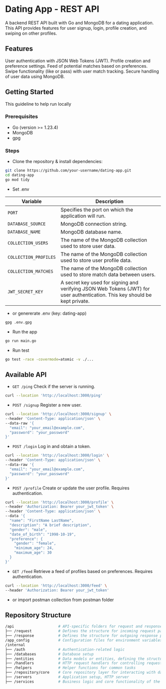 # Dating App - REST API
A backend REST API built with Go and MongoDB for a dating application. This API provides features for user signup, login, profile creation, and swiping on other profiles.

## Features
User authentication with JSON Web Tokens (JWT).
Profile creation and preference settings.
Feed of potential matches based on preferences.
Swipe functionality (like or pass) with user match tracking.
Secure handling of user data using MongoDB.
## Getting Started
This guideline to help run locally

### Prerequisites
- Go (version >= 1.23.4)
- MongoDB
- gpg

### Steps
- Clone the repository & install dependencies:
```bash
git clone https://github.com/your-username/dating-app.git
cd dating-app
go mod tidy
```
- Set .env

| **Variable**           | **Description**                                                                                                         |
|------------------------|-------------------------------------------------------------------------------------------------------------------------|
| `PORT`                 | Specifies the port on which the application will run.                                                                   |
| `DATABASE_SOURCE`      | MongoDB connection string.                                                                                               |
| `DATABASE_NAME`        | MongoDB database name.                                                                                                   |
| `COLLECTION_USERS`     | The name of the MongoDB collection used to store user data.                                                             |
| `COLLECTION_PROFILES`  | The name of the MongoDB collection used to store user profile data.                                                     |
| `COLLECTION_MATCHES`   | The name of the MongoDB collection used to store match data between users.                                               |
| `JWT_SECRET_KEY`       | A secret key used for signing and verifying JSON Web Tokens (JWT) for user authentication. This key should be kept private. |


- or genererate .env (key: dating-app)
```bash
gpg .env.gpg
```
- Run the app
```bash
go run main.go
```
- Run test
```bash
go test -race -covermode=atomic -v ./...
```
## Available API
- ```GET /ping```
Check if the server is running.
```bash
curl --location 'http://localhost:3000/ping'
```
- ```POST /signup```
Register a new user.
```bash
curl --location 'http://localhost:3000/signup' \
--header 'Content-Type: application/json' \
--data-raw '{
  "email": "your_email@example.com",
  "password": "your_password"
}'
```
- ```POST /login```
Log in and obtain a token.
```bash
curl --location 'http://localhost:3000/login' \
--header 'Content-Type: application/json' \
--data-raw '{
  "email": "your_email@example.com",
  "password": "your_password"
}'
```
- ```POST /profile```
Create or update the user profile. Requires authentication.
```bash
curl --location 'http://localhost:3000/profile' \
--header 'Authorization: Bearer your_jwt_token' \
--header 'Content-Type: application/json' \
--data '{
  "name": "FirstName LastName",
  "description": "A brief description",
  "gender": "male",
  "date_of_birth": "1998-10-19",
  "preference": {
    "gender": "female",
    "minimum_age": 24,
    "maximum_age": 30
  }
}'

```
- ```GET /feed```
Retrieve a feed of profiles based on preferences. Requires authentication.
```bash
curl --location 'http://localhost:3000/feed' \
--header 'Authorization: Bearer your_jwt_token'
```
- or import postman collection from postman folder

## Repository Structure
```bash
/api                    # API-specific folders for request and response formats
├── /request            # Defines the structure for incoming request payloads
├── /response           # Defines the structure for outgoing response payloads
/app_config             # Configuration files for environment variables, app settings, etc.
/internal
├── /auth               # Authentication-related logic
├── /databases          # Database setup
├── /entities           # Data models or entities, defining the structure of the app's data
├── /handlers           # HTTP request handlers for controlling requests
├── /helpers            # Helper functions for common tasks
├── /repository/core    # Core repository layer for interacting with databases
├── /servers            # Application setup, HTTP server
├── /services           # Business logic and core functionality of the app

```